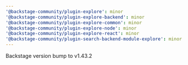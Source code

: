 ```yaml
---
'@backstage-community/plugin-explore': minor
'@backstage-community/plugin-explore-backend': minor
'@backstage-community/plugin-explore-common': minor
'@backstage-community/plugin-explore-node': minor
'@backstage-community/plugin-explore-react': minor
'@backstage-community/plugin-search-backend-module-explore': minor
---
```


Backstage version bump to v1.43.2
